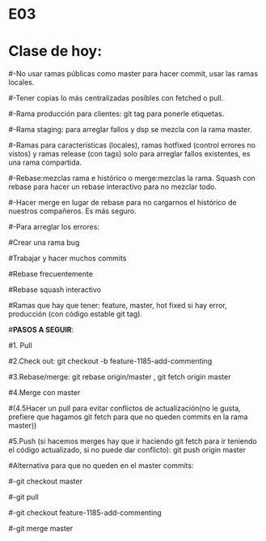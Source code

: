 # E03
# Clase de hoy:

#-No usar ramas públicas como master para hacer commit, usar las ramas locales.

#-Tener copias lo más centralizadas posibles con fetched o pull.

#-Rama producción para clientes: git tag para ponerle etiquetas.

#-Rama staging: para arreglar fallos y dsp se mezcla con la rama master.

#-Ramas para características (locales), ramas hotfixed (control errores no vistos) y ramas release (con tags) solo para arreglar fallos existentes, es una rama compartida.

#-Rebase:mezclas rama e histórico o merge:mezclas la rama. Squash con rebase para hacer un rebase interactivo para no mezclar todo.

#-Hacer merge en lugar de rebase para no cargarnos el histórico de nuestros compañeros. Es más seguro.

#-Para arreglar los errores:

  #Crear una rama bug
  
  #Trabajar y hacer muchos commits
  
  #Rebase frecuentemente
  
  #Rebase squash interactivo 
  
  #Ramas que hay que tener: feature, master, hot fixed si hay error, producción (con código estable git tag).
  
#**PASOS A SEGUIR**: 

#1. Pull 

#2.Check out: git checkout -b feature-1185-add-commenting

#3.Rebase/merge: git rebase origin/master , git fetch origin master

#4.Merge con master 

#(4.5Hacer un pull para evitar conflictos de actualización(no le gusta, prefiere que hagamos git fetch para que no queden commits en la rama master)) 

#5.Push (si hacemos merges hay que ir haciendo git fetch para ir teniendo el código actualizado, si no puede dar conflicto): git push origin master

#Alternativa para que no queden en el master commits: 

#-git checkout master 

#-git pull

#-git checkout feature-1185-add-commenting

#-git merge master

